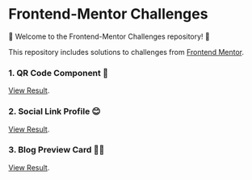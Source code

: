 # Frontend-Mentor Challenges

🚀 Welcome to the Frontend-Mentor Challenges repository! 🚀

This repository includes solutions to challenges from [Frontend Mentor](https://www.frontendmentor.io).

### 1. QR Code Component 📱 

[View Result](https://samahtt.github.io/frontend-mentor-challenges/qr-code-component-main/).

### 2. Social Link Profile 😊

[View Result](https://samahtt.github.io/frontend-mentor-challenges/social-links-profile-main/).

### 3. Blog Preview Card ✍🏻

[View Result](https://samahtt.github.io/frontend-mentor-challenges/blog-preview-card-main/).
